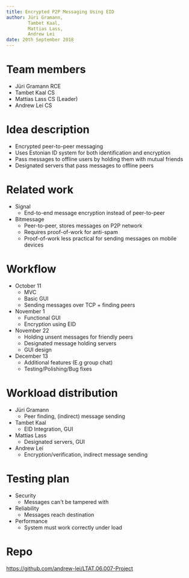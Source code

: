 ```yaml
---
title: Encrypted P2P Messaging Using EID
author: Jüri Gramann, 
        Tambet Kaal, 
        Mattias Lass, 
        Andrew Lei
date: 20th September 2018
---
```


# Team members
* Jüri Gramann RCE
* Tambet Kaal CS
* Mattias Lass CS (Leader)
* Andrew Lei CS

# Idea description

* Encrypted peer-to-peer messaging
* Uses Estonian ID system for both identification and encryption
* Pass messages to offline users by holding them with mutual friends
* Designated servers that pass messages to offline peers

# Related work

* Signal
    - End-to-end message encryption instead of peer-to-peer
* Bitmessage
    - Peer-to-peer, stores messages on P2P network
    - Requires proof-of-work for anti-spam
    - Proof-of-work less practical for sending messages on mobile devices

# Workflow

* October 11
    - MVC
    - Basic GUI
    - Sending messages over TCP + finding peers
* November 1
    - Functional GUI
    - Encryption using EID
* November 22
    - Holding unsent messages for friendly peers
    - Designated message holding servers
    - GUI design
* December 13
    - Additional features (E.g group chat)
    - Testing/Polishing/Bug fixes

# Workload distribution
* Jüri Gramann
    - Peer finding, (indirect) message sending
* Tambet Kaal
    - EID Integration, GUI
* Mattias Lass
    - Designated servers, GUI
* Andrew Lei
    - Encryption/verification, indirect message sending

# Testing plan
* Security
    - Messages can't be tampered with
* Reliability
    - Messages reach destination
* Performance
    - System must work correctly under load

# Repo

<https://github.com/andrew-lei/LTAT.06.007-Project>

